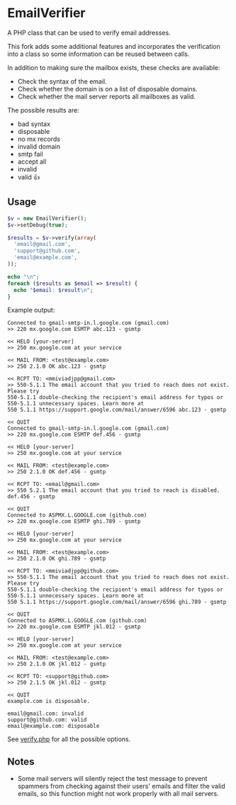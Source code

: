 # EmailVerifier

A PHP class that can be used to verify email addresses.

This fork adds some additional features and incorporates the verification into a class so some information can be reused between calls.

In addition to making sure the mailbox exists, these checks are available:

- Check the syntax of the email.
- Check whether the domain is on a list of disposable domains.
- Check whether the mail server reports all mailboxes as valid.

The possible results are:

- bad syntax
- disposable
- no mx records
- invalid domain
- smtp fail
- accept all
- invalid
- valid :thumbsup:

## Usage

```php
$v = new EmailVerifier();
$v->setDebug(true);

$results = $v->verify(array(
  'email@gmail.com',
  'support@github.com',
  'email@example.com',
));

echo "\n";
foreach ($results as $email => $result) {
  echo "$email: $result\n";
}
```

Example output:

```
Connected to gmail-smtp-in.l.google.com (gmail.com)
>> 220 mx.google.com ESMTP abc.123 - gsmtp

<< HELO [your-server]
>> 250 mx.google.com at your service

<< MAIL FROM: <test@example.com>
>> 250 2.1.0 OK abc.123 - gsmtp

<< RCPT TO: <mmiviadjpp@gmail.com>
>> 550-5.1.1 The email account that you tried to reach does not exist. Please try
550-5.1.1 double-checking the recipient's email address for typos or
550-5.1.1 unnecessary spaces. Learn more at
550 5.1.1 https://support.google.com/mail/answer/6596 abc.123 - gsmtp

<< QUIT
Connected to gmail-smtp-in.l.google.com (gmail.com)
>> 220 mx.google.com ESMTP def.456 - gsmtp

<< HELO [your-server]
>> 250 mx.google.com at your service

<< MAIL FROM: <test@example.com>
>> 250 2.1.0 OK def.456 - gsmtp

<< RCPT TO: <email@gmail.com>
>> 550 5.2.1 The email account that you tried to reach is disabled. def.456 - gsmtp

<< QUIT
Connected to ASPMX.L.GOOGLE.com (github.com)
>> 220 mx.google.com ESMTP ghi.789 - gsmtp

<< HELO [your-server]
>> 250 mx.google.com at your service

<< MAIL FROM: <test@example.com>
>> 250 2.1.0 OK ghi.789 - gsmtp

<< RCPT TO: <mmiviadjpp@github.com>
>> 550-5.1.1 The email account that you tried to reach does not exist. Please try
550-5.1.1 double-checking the recipient's email address for typos or
550-5.1.1 unnecessary spaces. Learn more at
550 5.1.1 https://support.google.com/mail/answer/6596 ghi.789 - gsmtp

<< QUIT
Connected to ASPMX.L.GOOGLE.com (github.com)
>> 220 mx.google.com ESMTP jkl.012 - gsmtp

<< HELO [your-server]
>> 250 mx.google.com at your service

<< MAIL FROM: <test@example.com>
>> 250 2.1.0 OK jkl.012 - gsmtp

<< RCPT TO: <support@github.com>
>> 250 2.1.5 OK jkl.012 - gsmtp

<< QUIT
example.com is disposable.

email@gmail.com: invalid
support@github.com: valid
email@example.com: disposable
```

See [verify.php](verify.php) for all the possible options.

## Notes

- Some mail servers will silently reject the test message to prevent spammers from checking against their users' emails and filter the valid emails, so this function might not work properly with all mail servers.
